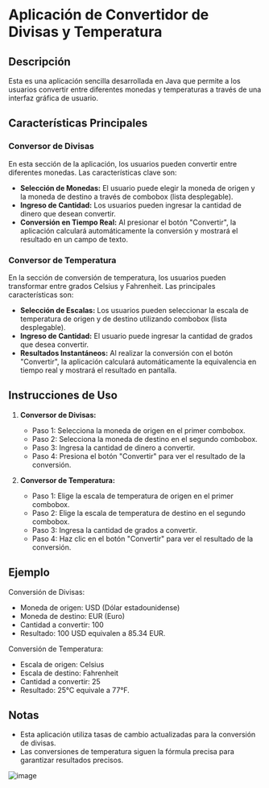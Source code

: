 # Aplicación de Convertidor de Divisas y Temperatura

## Descripción

Esta es una aplicación sencilla desarrollada en Java que permite a los usuarios convertir entre diferentes monedas y temperaturas a través de una interfaz gráfica de usuario.

## Características Principales

### Conversor de Divisas

En esta sección de la aplicación, los usuarios pueden convertir entre diferentes monedas. Las características clave son:

- **Selección de Monedas:** El usuario puede elegir la moneda de origen y la moneda de destino a través de combobox (lista desplegable).
- **Ingreso de Cantidad:** Los usuarios pueden ingresar la cantidad de dinero que desean convertir.
- **Conversión en Tiempo Real:** Al presionar el botón "Convertir", la aplicación calculará automáticamente la conversión y mostrará el resultado en un campo de texto.

### Conversor de Temperatura

En la sección de conversión de temperatura, los usuarios pueden transformar entre grados Celsius y Fahrenheit. Las principales características son:

- **Selección de Escalas:** Los usuarios pueden seleccionar la escala de temperatura de origen y de destino utilizando combobox (lista desplegable).
- **Ingreso de Cantidad:** El usuario puede ingresar la cantidad de grados que desea convertir.
- **Resultados Instantáneos:** Al realizar la conversión con el botón "Convertir", la aplicación calculará automáticamente la equivalencia en tiempo real y mostrará el resultado en pantalla.

## Instrucciones de Uso

1. **Conversor de Divisas:**
   - Paso 1: Selecciona la moneda de origen en el primer combobox.
   - Paso 2: Selecciona la moneda de destino en el segundo combobox.
   - Paso 3: Ingresa la cantidad de dinero a convertir.
   - Paso 4: Presiona el botón "Convertir" para ver el resultado de la conversión.

2. **Conversor de Temperatura:**
   - Paso 1: Elige la escala de temperatura de origen en el primer combobox.
   - Paso 2: Elige la escala de temperatura de destino en el segundo combobox.
   - Paso 3: Ingresa la cantidad de grados a convertir.
   - Paso 4: Haz clic en el botón "Convertir" para ver el resultado de la conversión.

## Ejemplo

Conversión de Divisas:
- Moneda de origen: USD (Dólar estadounidense)
- Moneda de destino: EUR (Euro)
- Cantidad a convertir: 100
- Resultado: 100 USD equivalen a 85.34 EUR.

Conversión de Temperatura:
- Escala de origen: Celsius
- Escala de destino: Fahrenheit
- Cantidad a convertir: 25
- Resultado: 25°C equivale a 77°F.

## Notas

- Esta aplicación utiliza tasas de cambio actualizadas para la conversión de divisas.
- Las conversiones de temperatura siguen la fórmula precisa para garantizar resultados precisos.


![image](https://github.com/AdriGPlayer/Convertidor_Monedas_Temperatura/assets/130609122/166067eb-8532-4eda-940a-d94f8e5ac403)
